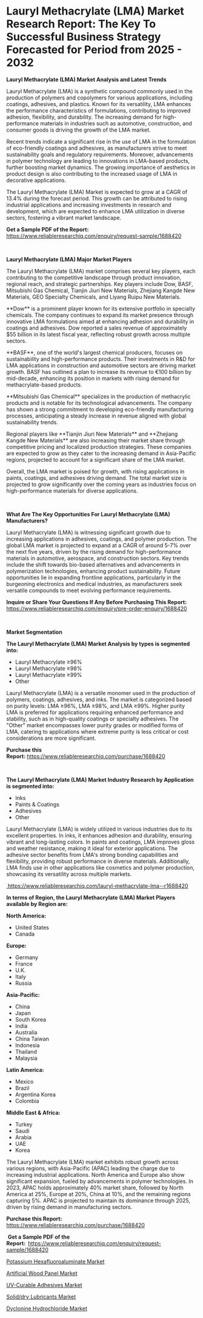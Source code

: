 <p><h1>Lauryl Methacrylate (LMA) Market Research Report: The Key To Successful Business Strategy Forecasted for Period from 2025 - 2032</h1></p><p><strong>Lauryl Methacrylate (LMA) Market Analysis and Latest Trends</strong></p>
<p><p>Lauryl Methacrylate (LMA) is a synthetic compound commonly used in the production of polymers and copolymers for various applications, including coatings, adhesives, and plastics. Known for its versatility, LMA enhances the performance characteristics of formulations, contributing to improved adhesion, flexibility, and durability. The increasing demand for high-performance materials in industries such as automotive, construction, and consumer goods is driving the growth of the LMA market.</p><p>Recent trends indicate a significant rise in the use of LMA in the formulation of eco-friendly coatings and adhesives, as manufacturers strive to meet sustainability goals and regulatory requirements. Moreover, advancements in polymer technology are leading to innovations in LMA-based products, further boosting market dynamics. The growing importance of aesthetics in product design is also contributing to the increased usage of LMA in decorative applications.</p><p>The Lauryl Methacrylate (LMA) Market is expected to grow at a CAGR of 13.4% during the forecast period. This growth can be attributed to rising industrial applications and increasing investments in research and development, which are expected to enhance LMA utilization in diverse sectors, fostering a vibrant market landscape.</p></p>
<p><strong>Get a Sample PDF of the Report:&nbsp;</strong> <a href="https://www.reliableresearchiq.com/enquiry/request-sample/1688420?utm_campaign=1141&utm_medium=2&utm_source=Github&utm_content=ia&utm_term=06012025&utm_id=lauryl-methacrylate-lma">https://www.reliableresearchiq.com/enquiry/request-sample/1688420</a></p>
<p>&nbsp;</p>
<p><strong>Lauryl Methacrylate (LMA) Major Market Players</strong></p>
<p><p>The Lauryl Methacrylate (LMA) market comprises several key players, each contributing to the competitive landscape through product innovation, regional reach, and strategic partnerships. Key players include Dow, BASF, Mitsubishi Gas Chemical, Tianjin Jiuri New Materials, Zhejiang Kangde New Materials, GEO Specialty Chemicals, and Liyang Ruipu New Materials.</p><p>**Dow** is a prominent player known for its extensive portfolio in specialty chemicals. The company continues to expand its market presence through innovative LMA formulations aimed at enhancing adhesion and durability in coatings and adhesives. Dow reported a sales revenue of approximately $55 billion in its latest fiscal year, reflecting robust growth across multiple sectors.</p><p>**BASF**, one of the world's largest chemical producers, focuses on sustainability and high-performance products. Their investments in R&D for LMA applications in construction and automotive sectors are driving market growth. BASF has outlined a plan to increase its revenue to €100 billion by mid-decade, enhancing its position in markets with rising demand for methacrylate-based products.</p><p>**Mitsubishi Gas Chemical** specializes in the production of methacrylic products and is notable for its technological advancements. The company has shown a strong commitment to developing eco-friendly manufacturing processes, anticipating a steady increase in revenue aligned with global sustainability trends.</p><p>Regional players like **Tianjin Jiuri New Materials** and **Zhejiang Kangde New Materials** are also increasing their market share through competitive pricing and localized production strategies. These companies are expected to grow as they cater to the increasing demand in Asia-Pacific regions, projected to account for a significant share of the LMA market.</p><p>Overall, the LMA market is poised for growth, with rising applications in paints, coatings, and adhesives driving demand. The total market size is projected to grow significantly over the coming years as industries focus on high-performance materials for diverse applications.</p></p>
<p>&nbsp;</p>
<p><strong>What Are The Key Opportunities For Lauryl Methacrylate (LMA) Manufacturers?</strong></p>
<p><p>Lauryl Methacrylate (LMA) is witnessing significant growth due to increasing applications in adhesives, coatings, and polymer production. The global LMA market is projected to expand at a CAGR of around 5-7% over the next five years, driven by the rising demand for high-performance materials in automotive, aerospace, and construction sectors. Key trends include the shift towards bio-based alternatives and advancements in polymerization technologies, enhancing product sustainability. Future opportunities lie in expanding frontline applications, particularly in the burgeoning electronics and medical industries, as manufacturers seek versatile compounds to meet evolving performance requirements.</p></p>
<p><strong>Inquire or Share Your Questions If Any Before Purchasing This Report:</strong> <a href="https://www.reliableresearchiq.com/enquiry/pre-order-enquiry/1688420?utm_campaign=1141&utm_medium=2&utm_source=Github&utm_content=ia&utm_term=06012025&utm_id=lauryl-methacrylate-lma">https://www.reliableresearchiq.com/enquiry/pre-order-enquiry/1688420</a></p>
<p>&nbsp;</p>
<p><strong>Market Segmentation</strong></p>
<p><strong>The Lauryl Methacrylate (LMA) Market Analysis by types is segmented into:</strong></p>
<p><ul><li>Lauryl Methacrylate ≥96%</li><li>Lauryl Methacrylate ≥98%</li><li>Lauryl Methacrylate ≥99%</li><li>Other</li></ul></p>
<p><p>Lauryl Methacrylate (LMA) is a versatile monomer used in the production of polymers, coatings, adhesives, and inks. The market is categorized based on purity levels: LMA ≥96%, LMA ≥98%, and LMA ≥99%. Higher purity LMA is preferred for applications requiring enhanced performance and stability, such as in high-quality coatings or specialty adhesives. The "Other" market encompasses lower purity grades or modified forms of LMA, catering to applications where extreme purity is less critical or cost considerations are more significant.</p></p>
<p><strong>Purchase this Report:&nbsp;</strong><a href="https://www.reliableresearchiq.com/purchase/1688420?utm_campaign=1141&utm_medium=2&utm_source=Github&utm_content=ia&utm_term=06012025&utm_id=lauryl-methacrylate-lma">https://www.reliableresearchiq.com/purchase/1688420</a></p>
<p>&nbsp;</p>
<p><strong>The Lauryl Methacrylate (LMA) Market Industry Research by Application is segmented into:</strong></p>
<p><ul><li>Inks</li><li>Paints & Coatings</li><li>Adhesives</li><li>Other</li></ul></p>
<p><p>Lauryl Methacrylate (LMA) is widely utilized in various industries due to its excellent properties. In inks, it enhances adhesion and durability, ensuring vibrant and long-lasting colors. In paints and coatings, LMA improves gloss and weather resistance, making it ideal for exterior applications. The adhesive sector benefits from LMA's strong bonding capabilities and flexibility, providing robust performance in diverse materials. Additionally, LMA finds use in other applications like cosmetics and polymer production, showcasing its versatility across multiple markets.</p></p>
<p><a href="https://www.reliableresearchiq.com/lauryl-methacrylate-lma--r1688420?utm_campaign=1141&utm_medium=2&utm_source=Github&utm_content=ia&utm_term=06012025&utm_id=lauryl-methacrylate-lma">&nbsp;https://www.reliableresearchiq.com/lauryl-methacrylate-lma--r1688420</a></p>
<p><strong>In terms of Region, the Lauryl Methacrylate (LMA) Market Players available by Region are:</strong></p>
<p>
    <p> <strong> North America: </strong>
        <ul>
            <li>United States</li>
            <li>Canada</li>
        </ul>
        </p> 
    <p> <strong> Europe: </strong>
        <ul>
            <li>Germany</li>
            <li>France</li>
            <li>U.K.</li>
            <li>Italy</li>
            <li>Russia</li>
        </ul>
        </p> 
    <p> <strong> Asia-Pacific: </strong>
        <ul>
            <li>China</li>
            <li>Japan</li>
            <li>South Korea</li>
            <li>India</li>
            <li>Australia</li>
            <li>China Taiwan</li>
            <li>Indonesia</li>
            <li>Thailand</li>
            <li>Malaysia</li>
        </ul>
        </p> 
    <p> <strong> Latin America: </strong>
        <ul>
            <li>Mexico</li>
            <li>Brazil</li>
            <li>Argentina Korea</li>
            <li>Colombia</li>
        </ul>
        </p> 
    <p> <strong> Middle East & Africa: </strong>
        <ul>
            <li>Turkey</li>
            <li>Saudi</li>
            <li>Arabia</li>
            <li>UAE</li>
            <li>Korea</li>
        </ul>
    </p>
    </p>
<p><p>The Lauryl Methacrylate (LMA) market exhibits robust growth across various regions, with Asia-Pacific (APAC) leading the charge due to increasing industrial applications. North America and Europe also show significant expansion, fueled by advancements in polymer technologies. In 2023, APAC holds approximately 40% market share, followed by North America at 25%, Europe at 20%, China at 10%, and the remaining regions capturing 5%. APAC is projected to maintain its dominance through 2025, driven by rising demand in manufacturing sectors.</p></p>
<p><strong>Purchase this Report: </strong><a href="https://www.reliableresearchiq.com/purchase/1688420?utm_campaign=1141&utm_medium=2&utm_source=Github&utm_content=ia&utm_term=06012025&utm_id=lauryl-methacrylate-lma">https://www.reliableresearchiq.com/purchase/1688420</a></p>
<p>&nbsp;<strong>Get a Sample PDF of the Report:&nbsp;&nbsp;</strong><a href="https://www.reliableresearchiq.com/enquiry/request-sample/1688420?utm_campaign=1141&utm_medium=2&utm_source=Github&utm_content=ia&utm_term=06012025&utm_id=lauryl-methacrylate-lma">https://www.reliableresearchiq.com/enquiry/request-sample/1688420</a></p>
<p><strong></strong></p>
<p><p><a href="https://github.com/donnettaletizia/Market-Research-Report-List-1/blob/main/potassium-hexafluoroaluminate-market.md?utm_campaign=1141&utm_medium=2&utm_source=Github&utm_content=ia&utm_term=06012025&utm_id=lauryl-methacrylate-lma">Potassium Hexafluoroaluminate Market</a></p><p><a href="https://www.linkedin.com/pulse/market-size-scope-artificial-wood-panel-forecasted-growth-cagr-molke?utm_campaign=1141&utm_medium=2&utm_source=Github&utm_content=ia&utm_term=06012025&utm_id=lauryl-methacrylate-lma">Artificial Wood Panel Market</a></p><p><a href="https://www.linkedin.com/pulse/comprehensive-analysis-uv-curable-adhesives-market-size-share-e24ge?utm_campaign=1141&utm_medium=2&utm_source=Github&utm_content=ia&utm_term=06012025&utm_id=lauryl-methacrylate-lma">UV-Curable Adhesives Market</a></p><p><a href="https://www.linkedin.com/pulse/thorough-analysis-global-regional-development-soliddry-lubricants-a554c?utm_campaign=1141&utm_medium=2&utm_source=Github&utm_content=ia&utm_term=06012025&utm_id=lauryl-methacrylate-lma">Solid/dry Lubricants Market</a></p><p><a href="https://github.com/alberthagorsuch/Market-Research-Report-List-1/blob/main/dyclonine-hydrochloride-market.md?utm_campaign=1141&utm_medium=2&utm_source=Github&utm_content=ia&utm_term=06012025&utm_id=lauryl-methacrylate-lma">Dyclonine Hydrochloride Market</a></p></p>